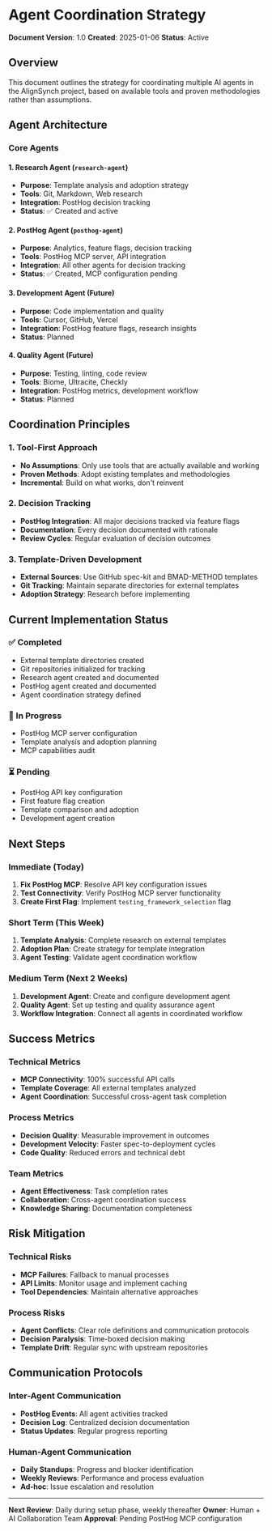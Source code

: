 # Agent Coordination Strategy

**Document Version**: 1.0
**Created**: 2025-01-06
**Status**: Active

## Overview

This document outlines the strategy for coordinating multiple AI agents in the AlignSynch project, based on available tools and proven methodologies rather than assumptions.

## Agent Architecture

### Core Agents

#### 1. Research Agent (`research-agent`)
- **Purpose**: Template analysis and adoption strategy
- **Tools**: Git, Markdown, Web research
- **Integration**: PostHog decision tracking
- **Status**: ✅ Created and active

#### 2. PostHog Agent (`posthog-agent`)
- **Purpose**: Analytics, feature flags, decision tracking
- **Tools**: PostHog MCP server, API integration
- **Integration**: All other agents for decision tracking
- **Status**: ✅ Created, MCP configuration pending

#### 3. Development Agent (Future)
- **Purpose**: Code implementation and quality
- **Tools**: Cursor, GitHub, Vercel
- **Integration**: PostHog feature flags, research insights
- **Status**: Planned

#### 4. Quality Agent (Future)
- **Purpose**: Testing, linting, code review
- **Tools**: Biome, Ultracite, Checkly
- **Integration**: PostHog metrics, development workflow
- **Status**: Planned

## Coordination Principles

### 1. Tool-First Approach
- **No Assumptions**: Only use tools that are actually available and working
- **Proven Methods**: Adopt existing templates and methodologies
- **Incremental**: Build on what works, don't reinvent

### 2. Decision Tracking
- **PostHog Integration**: All major decisions tracked via feature flags
- **Documentation**: Every decision documented with rationale
- **Review Cycles**: Regular evaluation of decision outcomes

### 3. Template-Driven Development
- **External Sources**: Use GitHub spec-kit and BMAD-METHOD templates
- **Git Tracking**: Maintain separate directories for external templates
- **Adoption Strategy**: Research before implementing

## Current Implementation Status

### ✅ Completed
- External template directories created
- Git repositories initialized for tracking
- Research agent created and documented
- PostHog agent created and documented
- Agent coordination strategy defined

### 🔄 In Progress
- PostHog MCP server configuration
- Template analysis and adoption planning
- MCP capabilities audit

### ⏳ Pending
- PostHog API key configuration
- First feature flag creation
- Template comparison and adoption
- Development agent creation

## Next Steps

### Immediate (Today)
1. **Fix PostHog MCP**: Resolve API key configuration issues
2. **Test Connectivity**: Verify PostHog MCP server functionality
3. **Create First Flag**: Implement `testing_framework_selection` flag

### Short Term (This Week)
1. **Template Analysis**: Complete research on external templates
2. **Adoption Plan**: Create strategy for template integration
3. **Agent Testing**: Validate agent coordination workflow

### Medium Term (Next 2 Weeks)
1. **Development Agent**: Create and configure development agent
2. **Quality Agent**: Set up testing and quality assurance agent
3. **Workflow Integration**: Connect all agents in coordinated workflow

## Success Metrics

### Technical Metrics
- **MCP Connectivity**: 100% successful API calls
- **Template Coverage**: All external templates analyzed
- **Agent Coordination**: Successful cross-agent task completion

### Process Metrics
- **Decision Quality**: Measurable improvement in outcomes
- **Development Velocity**: Faster spec-to-deployment cycles
- **Code Quality**: Reduced errors and technical debt

### Team Metrics
- **Agent Effectiveness**: Task completion rates
- **Collaboration**: Cross-agent coordination success
- **Knowledge Sharing**: Documentation completeness

## Risk Mitigation

### Technical Risks
- **MCP Failures**: Fallback to manual processes
- **API Limits**: Monitor usage and implement caching
- **Tool Dependencies**: Maintain alternative approaches

### Process Risks
- **Agent Conflicts**: Clear role definitions and communication protocols
- **Decision Paralysis**: Time-boxed decision making
- **Template Drift**: Regular sync with upstream repositories

## Communication Protocols

### Inter-Agent Communication
- **PostHog Events**: All agent activities tracked
- **Decision Log**: Centralized decision documentation
- **Status Updates**: Regular progress reporting

### Human-Agent Communication
- **Daily Standups**: Progress and blocker identification
- **Weekly Reviews**: Performance and process evaluation
- **Ad-hoc**: Issue escalation and resolution

---

**Next Review**: Daily during setup phase, weekly thereafter
**Owner**: Human + AI Collaboration Team
**Approval**: Pending PostHog MCP configuration
